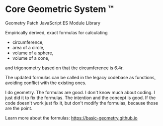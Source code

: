 # Core Geometric System ™ 

Geometry Patch JavaScript ES Module Library 

Empirically derived, exact formulas for calculating
- circumference, 
- area of a circle, 
- volume of a sphere, 
- volume of a cone,
  
and trigonometry based on that the circumference is 6.4r.

The updated formulas can be called in the legacy codebase as functions, avoiding conflict with the existing ones.

I do geometry. The formulas are good. I don't know much about coding. I just did it to fix the formulas. The intention and the concept is good. If the code doesn't work just fix it, but don't modify the formulas, because those are the point.

Learn more about the formulas: https://basic-geometry.github.io 

<!---
Core Geometric System ™ 

Geometry Patch JavaScript ES Module Library 

Empirically derived, exact formulas for calculating
- circumference, 
- area of a circle, 
- volume of a sphere, 
- volume of a cone, 

and trigonometry based on that the circumference is 6.4r.

The updated formulas can be called in the legacy codebase as functions, avoiding conflict with the existing ones.
--->
